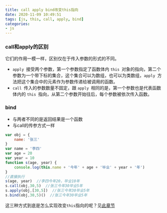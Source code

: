 ```yaml
---
title: call apply bind改变this指向
date: 2020-11-09 10:49:51
tags: [js, this, call, apply, bind]
categories: 
- js
---
```


### call和apply的区别

它们的作用一模一样，区别仅在于传入参数的形式的不同。

- `apply `接受两个参数，第一个参数指定了函数体内 `this `对象的指向，第二个参数为一个带下标的集合，这个集合可以为数组，也可以为类数组，`apply `方法把这个集合中的元素作为参数传递给被调用的函数。
- `call `传入的参数数量不固定，跟 `apply `相同的是，第一个参数也是代表函数体内的 `this `指向，从第二个参数开始往后，每个参数被依次传入函数。

### bind

+ 与两者不同的是返回结果是一个函数
+ 与call的传参方式一样

```js
var obj = {
    name: '张三'
}
var name = '李四'
var age = 20
var year = 10
function s(age, year) {
    console.log(this.name + '今年' + age + '毕业' + year + '年')
}
//直接执行
s(age, year)  //李四今年20，毕业10年
s.call(obj,30,5)  //张三今年30毕业5年
s.apply(obj,[30,5])  //张三今年30毕业5年
s.bind(obj,30,5)()  //张三今年30毕业5年
```

这三种方式到底是怎么实现改变`this`指向的呢？见[此章节](/2020/11/29/call-apply-bind实现原理/)